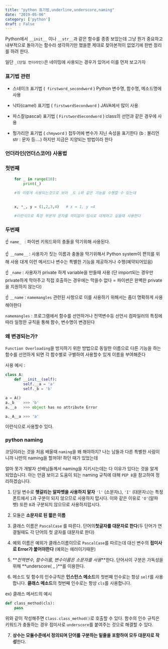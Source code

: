 ```yaml
---
title: "python 표기법,underline,underscore,naming"
date: "2019-05-06"
category: ['python']
draft : False
---
```


Python에서 `__init__` 이나 `__str__`과 같은 함수를 종종 보았는데 
그냥 뭔가 중요하고 내부적으로 돌아가는 함수라 생각하기만 했을뿐 
제대로 찾아본적이 없었기에 한번 정리를 하려 한다.


일단 `_(단일 언더라인)`은 네이밍에 사용되는 경우가 있어서 이를 먼저 보고가자


### 표기법 관련

* 스네이크 표기법 (` firstword_secondword` )
   Python 변수명, 함수명, 메소드명에 사용


* 낙타(camel) 표기법 ( `firstwordSecondword` ) 
   JAVA에서 많이 사용


* 파스칼(pascal) 표기법 ( `FirstwordSecondword` )
   class의 선언과 같은 경우에 사용


* 헝가리안 표기법 ( `chmyword` )
   접두어에 변수가 지닌 속성을 표기한다 (b : 불리언 str : 문자 등....)
   하지만 지금은 지양되는 방법이라 한다


### 언더라인(언더스코어) 사용법


### 첫번째 
```python
    for _ in range(10):
        print(_)

    #뭐 이렇게 사용되는것으로 보아 _도 i와 같은 기능을 수행할 수 있는데
 
 
    x, *_, y = (1,2,3,4)   # x = 1, y =4

    #이런식으로 특정 부분의 문자를 의미없이 임시로 대체하고 싶을때 사용한다
```

### 두번째

☝ `name_ `  :  파이썬 키워드와의 충돌을 막기위해 사용된다.

☝ `__name__`  :  사용자가 짓는 이름과 충돌을 막기위해서 Python system이 편의를 위해 사용
대게 이런 메서드나 변수는 특별한 기능을 제공하거나 수행(예약되어있음)


☝ `_name`  : 사용자가 private 하게 variable을 만들때 사용
(단 import되는 경우만 private하게 막아주고 직접 호출하는 경우에는 막을수 없다 = 파이썬은 완벽한 private을 지원하지 않는다)
        

☝ `__name` :  `namemangles` 관련된 사항으로 이를 사용하기 위해서는 좀더 명확하게 사용해야한다

`namemangles` : 프로그램에서 함수를 선언하거나 전역변수등 선언시
컴파일러의 특징에 따라 일정한 규칙을 통해 함수, 변수명이 변경된다

### 왜 변경되는가? 

`Function Overloading`을 방지하기 위한 방법으로 
동일한 이름으로 다른 기능을 하는 함수를 선언하게 되면 각 함수별로 구별하여 사용할수 있게 이름을 부여해준다


사용 예시 :
```python
class A:
    def __init__(self):
        self.__a = 'a'
        self._b = 'b'

a = A()
a._b    >>> 'b'
a.__a   >>> object has no attribute Error

a._A__a >>> 'a'
```

이런식으로 사용할수 있다.


### python naming

코딩이라는 것을 처음 배울때 `naming`을 왜 해야하지?
나는 남들과 다른 특별한 사람이니까 나만의 naming을 할꺼야! 하던 때가 있었는데

얼마 못가 개발자 선배님들께서 naming을 지키시는데는 다 이유가 있다는 것을 알게 되었습니다.
아는 만큼 보이고 도움이 되는 naming 규칙에 대해 `PEP 8`을 참고하여 정리하겠습니다.

1.  단일 변수로 **헷갈리는 알파벳을 사용하지 말자**
`'l'` (소문자` L `), `'I'` (대문자` i `)는 특정 폰트에서 `1`과 구분이 되지 않으므로 사용하지 맙시다. 이와 같은 이유로 `'O'`(알파벳) 또한 `0`과 구분되지 않으므로 사용하지맙시다.

2. 모듈은 **소문자로 된 짧은 이름**

3. 클래스 이름은 `PascalCase` 를 따른다. 
단어의**첫글자를 대문자로 한다**(두 단어가 연결될때도 각 단어의 첫 글자를 대문자로 한다)

4. 예외 이름은 예외가 클래스이름이므로 `PascalCase`를 따르는데 
대신 변수의 **접미사로 Error가 붙어야한다** (예외는 에러이기때문)

5. **_전역변수, 함수이름, 변수이름은 소문자를 사용_**한다. 
단어사이 구분은 가독성을 위해 **underscore( _ )**를 이용한다.

6. 메소드 및 함수의 인수규칙은
**인스턴스 메소드**의 첫번째 인수로는 항상 `self`를 사용합니다.
**클래스 메소드**의 첫번째 인수로는 항상 `cls`를 사용합니다.

ex) 클래스 메서드의 예시
```python
def class_method(cls):
    pass
```
위와 같이 작성해주면 `Class.class_method()`로 호출할 수 있다.
함수의 인수 규칙은 키워드가 충돌하는 경우 접미사로 `underscore`를 붙여주는 것으로 해결할 수 있다.

7. **상수는 모듈수준에서 정의되며 단어를 구분하는 밑줄을 포함하여 모두 대문자로 작성**한다.


